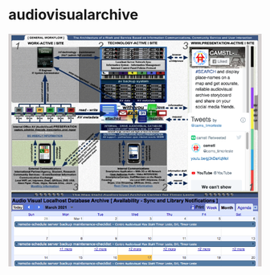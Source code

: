 # audiovisualarchive
![alt text](https://github.com/timorleste/audiovisualarchive/blob/master/images/av-archive-general-flow.png?raw=true)
